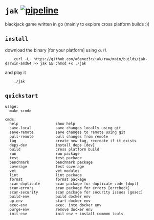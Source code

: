 # `jak` [![pipeline](https://github.com/a6enez3r/jak/actions/workflows/pipeline.yml/badge.svg?branch=main)](https://github.com/a6enez3r/jak/actions/workflows/pipeline.yml)

blackjack game written in go (mainly to explore cross platform builds :))

## `install`
download the binary [for your platform] using `curl`
```
    curl -L  https://github.com/a6enez3r/jak/raw/main/builds/jak-darwin-amd64 >> jak && chmod +x ./jak
```
and play it
```
    ./jak
```

## `quickstart`
```
usage:
  make <cmd>

cmds:
  help                 show help
  save-local           save changes locally using git
  save-remote          save changes to remote using git
  pull-remote          pull changes from remote
  tag                  create new tag, recreate if it exists
  deps-dev             install deps [dev]
  build                cross platform build
  run                  run package
  test                 test package
  benchmark            benchmark package
  coverage             test coverage
  vet                  vet modules
  lint                 lint package
  format               format package
  scan-duplicate       scan package for duplicate code [dupl]
  scan-errors          scan package for errors [errcheck]
  scan-security        scan package for security issues [gosec]
  build-env            build docker env
  up-env               start docker env
  exec-env             exec. into docker env
  purge-env            remove docker env
  init-env             init env + install common tools
```
